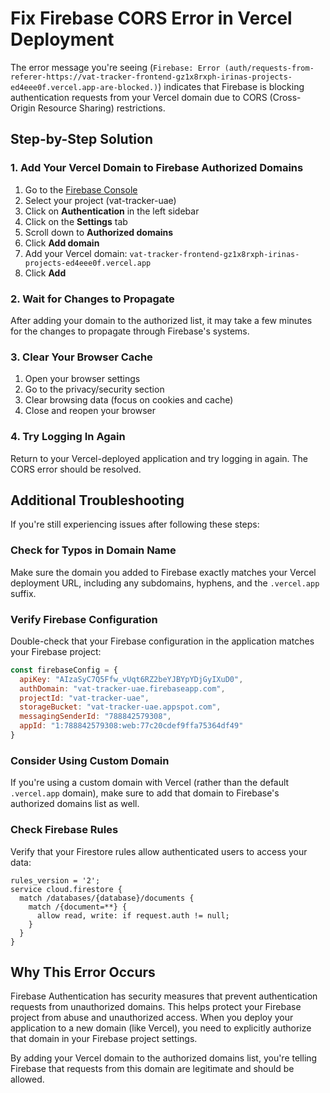 # Fix Firebase CORS Error in Vercel Deployment

The error message you're seeing (`Firebase: Error (auth/requests-from-referer-https://vat-tracker-frontend-gz1x8rxph-irinas-projects-ed4eee0f.vercel.app-are-blocked.)`) indicates that Firebase is blocking authentication requests from your Vercel domain due to CORS (Cross-Origin Resource Sharing) restrictions.

## Step-by-Step Solution

### 1. Add Your Vercel Domain to Firebase Authorized Domains

1. Go to the [Firebase Console](https://console.firebase.google.com/)
2. Select your project (vat-tracker-uae)
3. Click on **Authentication** in the left sidebar
4. Click on the **Settings** tab
5. Scroll down to **Authorized domains**
6. Click **Add domain**
7. Add your Vercel domain: `vat-tracker-frontend-gz1x8rxph-irinas-projects-ed4eee0f.vercel.app`
8. Click **Add**

### 2. Wait for Changes to Propagate

After adding your domain to the authorized list, it may take a few minutes for the changes to propagate through Firebase's systems.

### 3. Clear Your Browser Cache

1. Open your browser settings
2. Go to the privacy/security section
3. Clear browsing data (focus on cookies and cache)
4. Close and reopen your browser

### 4. Try Logging In Again

Return to your Vercel-deployed application and try logging in again. The CORS error should be resolved.

## Additional Troubleshooting

If you're still experiencing issues after following these steps:

### Check for Typos in Domain Name

Make sure the domain you added to Firebase exactly matches your Vercel deployment URL, including any subdomains, hyphens, and the `.vercel.app` suffix.

### Verify Firebase Configuration

Double-check that your Firebase configuration in the application matches your Firebase project:

```javascript
const firebaseConfig = {
  apiKey: "AIzaSyC7Q5Ffw_vUqt6RZ2beYJBYpYDjGyIXuD0",
  authDomain: "vat-tracker-uae.firebaseapp.com",
  projectId: "vat-tracker-uae",
  storageBucket: "vat-tracker-uae.appspot.com",
  messagingSenderId: "788842579308",
  appId: "1:788842579308:web:77c20cdef9ffa75364df49"
}
```

### Consider Using Custom Domain

If you're using a custom domain with Vercel (rather than the default `.vercel.app` domain), make sure to add that domain to Firebase's authorized domains list as well.

### Check Firebase Rules

Verify that your Firestore rules allow authenticated users to access your data:

```
rules_version = '2';
service cloud.firestore {
  match /databases/{database}/documents {
    match /{document=**} {
      allow read, write: if request.auth != null;
    }
  }
}
```

## Why This Error Occurs

Firebase Authentication has security measures that prevent authentication requests from unauthorized domains. This helps protect your Firebase project from abuse and unauthorized access. When you deploy your application to a new domain (like Vercel), you need to explicitly authorize that domain in your Firebase project settings.

By adding your Vercel domain to the authorized domains list, you're telling Firebase that requests from this domain are legitimate and should be allowed.